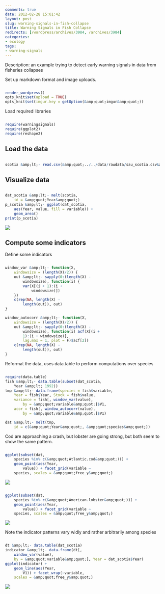 ```yaml
---
comments: true
date: 2012-02-28 15:01:42
layout: post
slug: warning-signals-in-fish-collapse
title: Warning Signals in Fish Collapse
redirects: [/wordpress/archives/3984, /archives/3984]
categories:
- ecology
tags:
- warning-signals
---
```


Description: an example trying to detect early warning signals  in data from fisheries collapses

Set up markdown format and image uploads.  

```r

render_wordpress()
opts_knit$set(upload = TRUE)
opts_knit$set(imgur.key = getOption(&amp;quot;imgur&amp;quot;))

```


Load required libraries

```r

require(warningsignals)
require(ggplot2)
require(reshape2)

```





##  Load the data 



```r

scotia &amp;lt;- read.csv(&amp;quot;../../data/rawdata/sau_scotia.csv&amp;quot;)

```






##  Visualize data  




```r

dat_scotia &amp;lt;- melt(scotia, 
    id = &amp;quot;Year&amp;quot;)
p_scotia &amp;lt;- ggplot(dat_scotia, 
    aes(Year, value, fill = variable)) + 
    geom_area()
print(p_scotia)

```

![]( http://farm8.staticflickr.com/7053/6793294944_74aa429a37_o.png )





##  Compute some indicators 



Define some indicators

```r

window_var &amp;lt;- function(X, 
    windowsize = (length(X)/2)) {
    out &amp;lt;- sapply(0:(length(X) - 
        windowsize), function(i) {
        var(X[(i + 1):(i + 
            windowsize)])
    })
    c(rep(NA, length(X) - 
        length(out)), out)
}

window_autocorr &amp;lt;- function(X, 
    windowsize = (length(X)/2)) {
    out &amp;lt;- sapply(0:(length(X) - 
        windowsize), function(i) acf(X[(i + 
        1):(i + windowsize)], 
        lag.max = 1, plot = F)$acf[2])
    c(rep(NA, length(X) - 
        length(out)), out)
}

```




Reformat the data, uses data.table to perform computations over species

```r

require(data.table)
fish &amp;lt;- data.table(subset(dat_scotia, 
    Year &amp;lt; 1992))
tmp &amp;lt;- data.frame(species = fish$variable, 
    Year = fish$Year, Stock = fish$value, 
    variance = fish[, window_var(value), 
        by = &amp;quot;variable&amp;quot;]$V1, 
    acor = fish[, window_autocorr(value), 
        by = &amp;quot;variable&amp;quot;]$V1)

dat &amp;lt;- melt(tmp, 
    id = c(&amp;quot;Year&amp;quot;, &amp;quot;species&amp;quot;))

```




Cod are approaching a crash, but lobster are going strong, but both seem to show the same pattern.  

```r

ggplot(subset(dat, 
    species %in% c(&amp;quot;Atlantic.cod&amp;quot;))) + 
    geom_point(aes(Year, 
        value)) + facet_grid(variable ~ 
    species, scales = &amp;quot;free_y&amp;quot;)

```

![]( http://farm8.staticflickr.com/7184/6793295294_1396a8d33d_o.png )

```r

ggplot(subset(dat, 
    species %in% c(&amp;quot;American.lobster&amp;quot;))) + 
    geom_point(aes(Year, 
        value)) + facet_grid(variable ~ 
    species, scales = &amp;quot;free_y&amp;quot;)

```

![]( http://farm8.staticflickr.com/7178/6793296188_f94e773654_o.png )



Note the indicator patterns vary widly and rather arbitrarily among species 

```r

dt &amp;lt;- data.table(dat_scotia)
indicator &amp;lt;- data.frame(dt[, 
    window_var(value), 
    by = &amp;quot;variable&amp;quot;], Year = dat_scotia$Year)
ggplot(indicator) + 
    geom_line(aes(Year, 
        V1)) + facet_wrap(~variable, 
    scales = &amp;quot;free_y&amp;quot;)

```

![]( http://farm8.staticflickr.com/7050/6793296484_669a826cc7_o.png )




